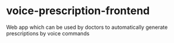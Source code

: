 # voice-prescription-frontend
Web app which can be used by doctors to automatically generate prescriptions by voice commands
